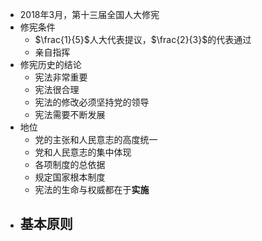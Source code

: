 - 2018年3月，第十三届全国人大修宪
- 修宪条件
	- $\frac{1}{5}$人大代表提议，$\frac{2}{3}$的代表通过
	- 亲自指挥
- 修宪历史的结论
	- 宪法非常重要
	- 宪法很合理
	- 宪法的修改必须坚持党的领导
	- 宪法需要不断发展
- 地位
	- 党的主张和人民意志的高度统一
	- 党和人民意志的集中体现
	- 各项制度的总依据
	- 规定国家根本制度
	- 宪法的生命与权威都在于**实施**
- 基本原则
	-